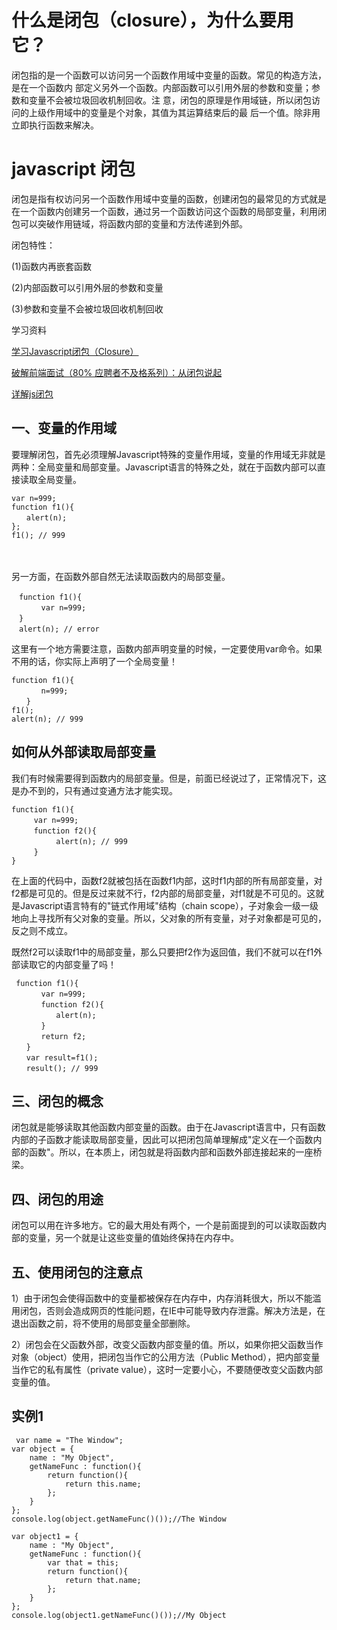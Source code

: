 # 什么是闭包（closure），为什么要用它？
闭包指的是一个函数可以访问另一个函数作用域中变量的函数。常见的构造方法，是在一个函数内 
部定义另外一个函数。内部函数可以引用外层的参数和变量；参数和变量不会被垃圾回收机制回收。注 
意，闭包的原理是作用域链，所以闭包访问的上级作用域中的变量是个对象，其值为其运算结束后的最 
后一个值。除非用立即执行函数来解决。


# javascript 闭包

闭包是指有权访问另一个函数作用域中变量的函数，创建闭包的最常见的方式就是在一个函数内创建另一个函数，通过另一个函数访问这个函数的局部变量，利用闭包可以突破作用链域，将函数内部的变量和方法传递到外部。

闭包特性：

(1)函数内再嵌套函数

(2)内部函数可以引用外层的参数和变量

(3)参数和变量不会被垃圾回收机制回收

学习资料

[学习Javascript闭包（Closure）](http://www.ruanyifeng.com/blog/2009/08/learning_javascript_closures.html)


[破解前端面试（80% 应聘者不及格系列）：从闭包说起](https://juejin.im/post/58f1fa6a44d904006cf25d22)

[详解js闭包](http://segmentfault.com/a/1190000000652891)

## 一、变量的作用域

要理解闭包，首先必须理解Javascript特殊的变量作用域，变量的作用域无非就是两种：全局变量和局部变量。Javascript语言的特殊之处，就在于函数内部可以直接读取全局变量。


	var n=999;
	function f1(){
	　　alert(n);
	}; 
	f1(); // 999
　　  


另一方面，在函数外部自然无法读取函数内的局部变量。

	　function f1(){
	　　　　var n=999;
	　}
	　alert(n); // error

这里有一个地方需要注意，函数内部声明变量的时候，一定要使用var命令。如果不用的话，你实际上声明了一个全局变量！

	function f1(){
	　　　　n=999;
	　　}
	f1();
	alert(n); // 999

## 如何从外部读取局部变量
我们有时候需要得到函数内的局部变量。但是，前面已经说过了，正常情况下，这是办不到的，只有通过变通方法才能实现。

	function f1(){
	　　　var n=999;
	　　　function f2(){
	　　　　　　alert(n); // 999
	　　　}
	}

在上面的代码中，函数f2就被包括在函数f1内部，这时f1内部的所有局部变量，对f2都是可见的。但是反过来就不行，f2内部的局部变量，对f1就是不可见的。这就是Javascript语言特有的"链式作用域"结构（chain scope），子对象会一级一级地向上寻找所有父对象的变量。所以，父对象的所有变量，对子对象都是可见的，反之则不成立。

既然f2可以读取f1中的局部变量，那么只要把f2作为返回值，我们不就可以在f1外部读取它的内部变量了吗！

	 function f1(){
	　　　　var n=999;
	　　　　function f2(){
	　　　　　　alert(n); 
	　　　　}
	　　　　return f2;
	　　}
	　　var result=f1();
	　　result(); // 999

## 三、闭包的概念

闭包就是能够读取其他函数内部变量的函数。由于在Javascript语言中，只有函数内部的子函数才能读取局部变量，因此可以把闭包简单理解成"定义在一个函数内部的函数"。所以，在本质上，闭包就是将函数内部和函数外部连接起来的一座桥梁。

## 四、闭包的用途

闭包可以用在许多地方。它的最大用处有两个，一个是前面提到的可以读取函数内部的变量，另一个就是让这些变量的值始终保持在内存中。

## 五、使用闭包的注意点

1）由于闭包会使得函数中的变量都被保存在内存中，内存消耗很大，所以不能滥用闭包，否则会造成网页的性能问题，在IE中可能导致内存泄露。解决方法是，在退出函数之前，将不使用的局部变量全部删除。

2）闭包会在父函数外部，改变父函数内部变量的值。所以，如果你把父函数当作对象（object）使用，把闭包当作它的公用方法（Public Method），把内部变量当作它的私有属性（private value），这时一定要小心，不要随便改变父函数内部变量的值。

## 实例1
	 var name = "The Window";
    var object = {
        name : "My Object",
        getNameFunc : function(){
            return function(){
                return this.name;
            };
        }
    };
    console.log(object.getNameFunc()());//The Window

	var object1 = {
        name : "My Object",
        getNameFunc : function(){
            var that = this;
            return function(){
                return that.name;
            };
        }
    };
    console.log(object1.getNameFunc()());//My Object



	
